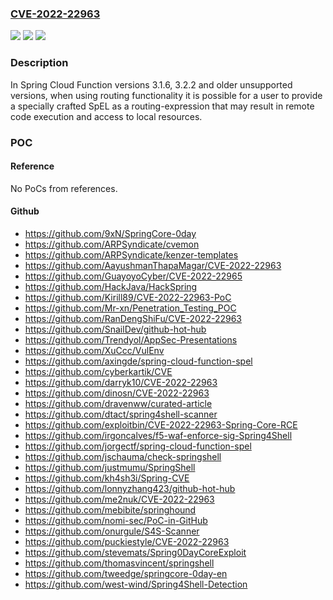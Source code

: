### [CVE-2022-22963](https://cve.mitre.org/cgi-bin/cvename.cgi?name=CVE-2022-22963)
![](https://img.shields.io/static/v1?label=Product&message=Spring%20Cloud%20Function&color=blue)
![](https://img.shields.io/static/v1?label=Version&message=n%2Fa&color=blue)
![](https://img.shields.io/static/v1?label=Vulnerability&message=CWE-94%3A%20Improper%20Control%20of%20Generation%20of%20Code%20('Code%20Injection')&color=brighgreen)

### Description

In Spring Cloud Function versions 3.1.6, 3.2.2 and older unsupported versions, when using routing functionality it is possible for a user to provide a specially crafted SpEL as a routing-expression that may result in remote code execution and access to local resources.

### POC

#### Reference
No PoCs from references.

#### Github
- https://github.com/9xN/SpringCore-0day
- https://github.com/ARPSyndicate/cvemon
- https://github.com/ARPSyndicate/kenzer-templates
- https://github.com/AayushmanThapaMagar/CVE-2022-22963
- https://github.com/GuayoyoCyber/CVE-2022-22965
- https://github.com/HackJava/HackSpring
- https://github.com/Kirill89/CVE-2022-22963-PoC
- https://github.com/Mr-xn/Penetration_Testing_POC
- https://github.com/RanDengShiFu/CVE-2022-22963
- https://github.com/SnailDev/github-hot-hub
- https://github.com/Trendyol/AppSec-Presentations
- https://github.com/XuCcc/VulEnv
- https://github.com/axingde/spring-cloud-function-spel
- https://github.com/cyberkartik/CVE
- https://github.com/darryk10/CVE-2022-22963
- https://github.com/dinosn/CVE-2022-22963
- https://github.com/dravenww/curated-article
- https://github.com/dtact/spring4shell-scanner
- https://github.com/exploitbin/CVE-2022-22963-Spring-Core-RCE
- https://github.com/irgoncalves/f5-waf-enforce-sig-Spring4Shell
- https://github.com/jorgectf/spring-cloud-function-spel
- https://github.com/jschauma/check-springshell
- https://github.com/justmumu/SpringShell
- https://github.com/kh4sh3i/Spring-CVE
- https://github.com/lonnyzhang423/github-hot-hub
- https://github.com/me2nuk/CVE-2022-22963
- https://github.com/mebibite/springhound
- https://github.com/nomi-sec/PoC-in-GitHub
- https://github.com/onurgule/S4S-Scanner
- https://github.com/puckiestyle/CVE-2022-22963
- https://github.com/stevemats/Spring0DayCoreExploit
- https://github.com/thomasvincent/springshell
- https://github.com/tweedge/springcore-0day-en
- https://github.com/west-wind/Spring4Shell-Detection


